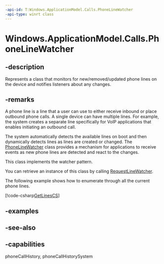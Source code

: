```yaml
---
-api-id: T:Windows.ApplicationModel.Calls.PhoneLineWatcher
-api-type: winrt class
---
```


<!-- Class syntax.
public class PhoneLineWatcher : Windows.ApplicationModel.Calls.IPhoneLineWatcher
-->

# Windows.ApplicationModel.Calls.PhoneLineWatcher

## -description
Represents a class that monitors for new/removed/updated phone lines on the device and notifies listeners about any changes.

## -remarks
A phone line is a line that a user can use to either receive inbound or place outbound phone calls. A single device can have multiple lines. For example, the system creates a separate line specifically for VoIP applications that enables initiating an outbound call.

The system automatically detects the available lines on boot and then dynamically detects lines as lines are created or changed. The [PhoneLineWatcher](phonelinewatcher.md) class provides a mechanism for applications to receive events as new phone lines are detected and react to the changes.

This class implements the watcher pattern.

You can retrieve an instance of this class by calling [RequestLineWatcher](phonecallstore_requestlinewatcher_489228512.md).

The following example shows how to enumerate through all the current phone lines. 



[!code-csharp[GetLinesCS](../windows.applicationmodel.calls/code/ApplicationModel.Calls/cs/Scenario1.cs#SnippetGetLinesCS)]

## -examples

## -see-also

## -capabilities
phoneCallHistory, phoneCallHistorySystem

